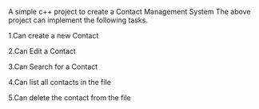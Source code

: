 A simple c++ project to create a Contact Management System The above project can implement the following tasks.

1.Can create a new Contact

2.Can Edit a Contact

3.Can Search for a Contact

4.Can list all contacts in the file

5.Can delete the contact from the file
